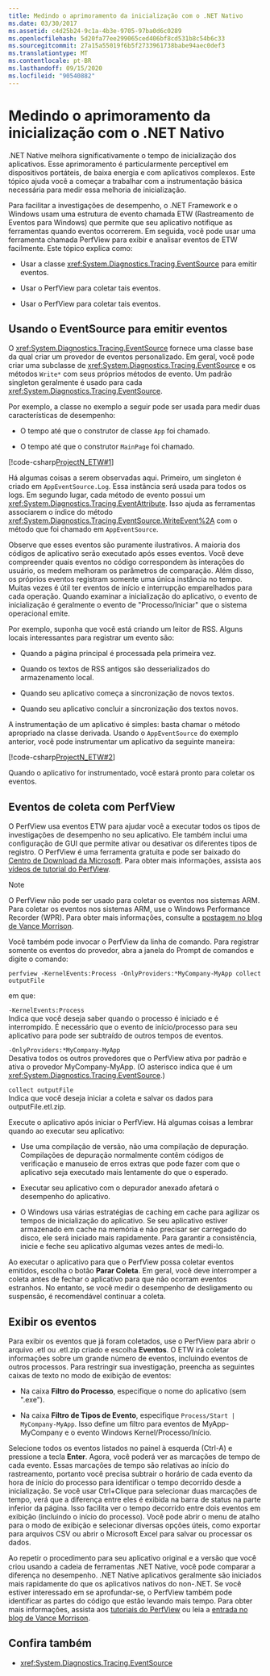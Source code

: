 ```yaml
---
title: Medindo o aprimoramento da inicialização com o .NET Nativo
ms.date: 03/30/2017
ms.assetid: c4d25b24-9c1a-4b3e-9705-97ba0d6c0289
ms.openlocfilehash: 5d20fa77ee299065ced406bf8cd531b8c54b6c33
ms.sourcegitcommit: 27a15a55019f6b5f2733961738babe94aec0def3
ms.translationtype: MT
ms.contentlocale: pt-BR
ms.lasthandoff: 09/15/2020
ms.locfileid: "90540882"
---
```

# <a name="measuring-startup-improvement-with-net-native"></a>Medindo o aprimoramento da inicialização com o .NET Nativo
.NET Native melhora significativamente o tempo de inicialização dos aplicativos. Esse aprimoramento é particularmente perceptível em dispositivos portáteis, de baixa energia e com aplicativos complexos. Este tópico ajuda você a começar a trabalhar com a instrumentação básica necessária para medir essa melhoria de inicialização.  
  
 Para facilitar a investigações de desempenho, o .NET Framework e o Windows usam uma estrutura de evento chamada ETW (Rastreamento de Eventos para Windows) que permite que seu aplicativo notifique as ferramentas quando eventos ocorrerem. Em seguida, você pode usar uma ferramenta chamada PerfView para exibir e analisar eventos de ETW facilmente. Este tópico explica como:  
  
- Usar a classe <xref:System.Diagnostics.Tracing.EventSource> para emitir eventos.  
  
- Usar o PerfView para coletar tais eventos.  
  
- Usar o PerfView para coletar tais eventos.  
  
## <a name="using-eventsource-to-emit-events"></a>Usando o EventSource para emitir eventos  
 O <xref:System.Diagnostics.Tracing.EventSource> fornece uma classe base da qual criar um provedor de eventos personalizado. Em geral, você pode criar uma subclasse de <xref:System.Diagnostics.Tracing.EventSource> e os métodos `Write*` com seus próprios métodos de evento. Um padrão singleton geralmente é usado para cada <xref:System.Diagnostics.Tracing.EventSource>.  
  
 Por exemplo, a classe no exemplo a seguir pode ser usada para medir duas características de desempenho:  
  
- O tempo até que o construtor de classe `App` foi chamado.  
  
- O tempo até que o construtor `MainPage` foi chamado.  
  
 [!code-csharp[ProjectN_ETW#1](../../../samples/snippets/csharp/VS_Snippets_CLR/projectn_etw/cs/etw1.cs#1)]  
  
 Há algumas coisas a serem observadas aqui. Primeiro, um singleton é criado em `AppEventSource.Log`. Essa instância será usada para todos os logs. Em segundo lugar, cada método de evento possui um <xref:System.Diagnostics.Tracing.EventAttribute>. Isso ajuda as ferramentas associarem o índice do método <xref:System.Diagnostics.Tracing.EventSource.WriteEvent%2A> com o método que foi chamado em `AppEventSource`.  
  
 Observe que esses eventos são puramente ilustrativos. A maioria dos códigos de aplicativo serão executado após esses eventos. Você deve compreender quais eventos no código correspondem às interações do usuário, os medem melhoram os parâmetros de comparação. Além disso, os próprios eventos registram somente uma única instância no tempo. Muitas vezes é útil ter eventos de início e interrupção emparelhados para cada operação. Quando examinar a inicialização do aplicativo, o evento de inicialização é geralmente o evento de "Processo/Iniciar" que o sistema operacional emite.  
  
 Por exemplo, suponha que você está criando um leitor de RSS. Alguns locais interessantes para registrar um evento são:  
  
- Quando a página principal é processada pela primeira vez.  
  
- Quando os textos de RSS antigos são desserializados do armazenamento local.  
  
- Quando seu aplicativo começa a sincronização de novos textos.  
  
- Quando seu aplicativo concluir a sincronização dos textos novos.  
  
 A instrumentação de um aplicativo é simples: basta chamar o método apropriado na classe derivada. Usando o `AppEventSource` do exemplo anterior, você pode instrumentar um aplicativo da seguinte maneira:  
  
 [!code-csharp[ProjectN_ETW#2](../../../samples/snippets/csharp/VS_Snippets_CLR/projectn_etw/cs/etw2.cs#2)]  
  
 Quando o aplicativo for instrumentado, você estará pronto para coletar os eventos.  
  
## <a name="gathering-events-with-perfview"></a>Eventos de coleta com PerfView  
 O PerfView usa eventos ETW para ajudar você a executar todos os tipos de investigações de desempenho no seu aplicativo. Ele também inclui uma configuração de GUI que permite ativar ou desativar os diferentes tipos de registro. O PerfView é uma ferramenta gratuita e pode ser baixado do [Centro de Download da Microsoft](https://www.microsoft.com/download/details.aspx?id=28567). Para obter mais informações, assista aos [vídeos de tutorial do PerfView](https://channel9.msdn.com/Series/PerfView-Tutorial).  
  
> [!NOTE]
> O PerfView não pode ser usado para coletar os eventos nos sistemas ARM. Para coletar os eventos nos sistemas ARM, use o Windows Performance Recorder (WPR). Para obter mais informações, consulte a [postagem no blog de Vance Morrison](/archive/blogs/vancem/collecting-etwperfview-data-on-an-windows-rt-winrt-arm-surface-device).  
  
 Você também pode invocar o PerfView da linha de comando. Para registrar somente os eventos do provedor, abra a janela do Prompt de comandos e digite o comando:  
  
```console
perfview -KernelEvents:Process -OnlyProviders:*MyCompany-MyApp collect outputFile
```  
  
 em que:  
  
 `-KernelEvents:Process`  
 Indica que você deseja saber quando o processo é iniciado e é interrompido. É necessário que o evento de início/processo para seu aplicativo para pode ser subtraído de outros tempos de eventos.  
  
 `-OnlyProviders:*MyCompany-MyApp`  
 Desativa todos os outros provedores que o PerfView ativa por padrão e ativa o provedor MyCompany-MyApp.  (O asterisco indica que é um <xref:System.Diagnostics.Tracing.EventSource>.)  
  
 `collect outputFile`  
 Indica que você deseja iniciar a coleta e salvar os dados para outputFile.etl.zip.  
  
 Execute o aplicativo após iniciar o PerfView. Há algumas coisas a lembrar quando ao executar seu aplicativo:  
  
- Use uma compilação de versão, não uma compilação de depuração. Compilações de depuração normalmente contêm códigos de verificação e manuseio de erros extras que pode fazer com que o aplicativo seja executado mais lentamente do que o esperado.  
  
- Executar seu aplicativo com o depurador anexado afetará o desempenho do aplicativo.  
  
- O Windows usa várias estratégias de caching em cache para agilizar os tempos de inicialização do aplicativo. Se seu aplicativo estiver armazenado em cache na memória e não precisar ser carregado do disco, ele será iniciado mais rapidamente. Para garantir a consistência, inicie e feche seu aplicativo algumas vezes antes de medi-lo.  
  
 Ao executar o aplicativo para que o PerfView possa coletar eventos emitidos, escolha o botão **Parar Coleta**. Em geral, você deve interromper a coleta antes de fechar o aplicativo para que não ocorram eventos estranhos. No entanto, se você medir o desempenho de desligamento ou suspensão, é recomendável continuar a coleta.  
  
## <a name="displaying-the-events"></a>Exibir os eventos  
 Para exibir os eventos que já foram coletados, use o PerfView para abrir o arquivo .etl ou .etl.zip criado e escolha **Eventos**. O ETW irá coletar informações sobre um grande número de eventos, incluindo eventos de outros processos. Para restringir sua investigação, preencha as seguintes caixas de texto no modo de exibição de eventos:  
  
- Na caixa **Filtro do Processo**, especifique o nome do aplicativo (sem ".exe").  
  
- Na caixa **Filtro de Tipos de Evento**, especifique `Process/Start | MyCompany-MyApp`. Isso define um filtro para eventos de MyApp-MyCompany e o evento Windows Kernel/Processo/Início.  
  
 Selecione todos os eventos listados no painel à esquerda (Ctrl-A) e pressione a tecla **Enter**. Agora, você poderá ver as marcações de tempo de cada evento. Essas marcações de tempo são relativas ao início do rastreamento, portanto você precisa subtrair o horário de cada evento da hora de início do processo para identificar o tempo decorrido desde a inicialização. Se você usar Ctrl+Clique para selecionar duas marcações de tempo, verá que a diferença entre eles é exibida na barra de status na parte inferior da página. Isso facilita ver o tempo decorrido entre dois eventos em exibição (incluindo o início do processo). Você pode abrir o menu de atalho para o modo de exibição e selecionar diversas opções úteis, como exportar para arquivos CSV ou abrir o Microsoft Excel para salvar ou processar os dados.  
  
 Ao repetir o procedimento para seu aplicativo original e a versão que você criou usando a cadeia de ferramentas .NET Native, você pode comparar a diferença no desempenho.   .NET Native aplicativos geralmente são iniciados mais rapidamente do que os aplicativos nativos do non-.NET. Se você estiver interessado em se aprofundar-se, o PerfView também pode identificar as partes do código que estão levando mais tempo. Para obter mais informações, assista aos [tutoriais do PerfView](https://channel9.msdn.com/Series/PerfView-Tutorial) ou leia a [entrada no blog de Vance Morrison](/archive/blogs/vancem/publication-of-the-perfview-performance-analysis-tool).  
  
## <a name="see-also"></a>Confira também

- <xref:System.Diagnostics.Tracing.EventSource>
